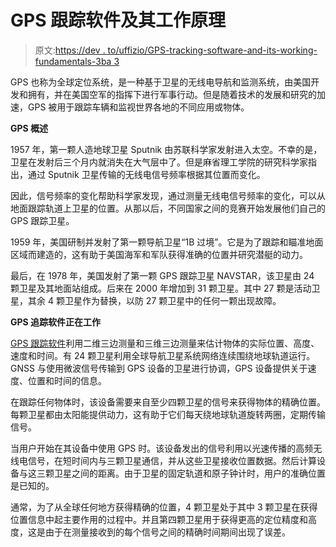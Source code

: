 # GPS 跟踪软件及其工作原理

> 原文:[https://dev . to/uffizio/GPS-tracking-software-and-its-working-fundamentals-3ba 3](https://dev.to/uffizio/gps-tracking-software-and-its-working-fundamentals-3ba3)

GPS 也称为全球定位系统，是一种基于卫星的无线电导航和监测系统，由美国开发和拥有，并在美国空军的指挥下进行军事行动。但是随着技术的发展和研究的加速，GPS 被用于跟踪车辆和监视世界各地的不同应用或物体。

**GPS 概述**

1957 年，第一颗人造地球卫星 Sputnik 由苏联科学家发射进入太空。不幸的是，卫星在发射后三个月内就消失在大气层中了。但是麻省理工学院的研究科学家指出，通过 Sputnik 卫星传输的无线电信号频率根据其位置而变化。

因此，信号频率的变化帮助科学家发现，通过测量无线电信号频率的变化，可以从地面跟踪轨道上卫星的位置。从那以后，不同国家之间的竞赛开始发展他们自己的 GPS 跟踪卫星。

1959 年，美国研制并发射了第一颗导航卫星“1B 过境”。它是为了跟踪和瞄准地面区域而建造的，这有助于美国海军和军队获得准确的位置并研究潜艇的动力。

最后，在 1978 年，美国发射了第一颗 GPS 跟踪卫星 NAVSTAR，该卫星由 24 颗卫星及其地面站组成。后来在 2000 年增加到 31 颗卫星。其中 27 颗是活动卫星，其余 4 颗卫星作为替换，以防 27 颗卫星中的任何一颗出现故障。

**GPS 追踪软件正在工作**

[GPS 跟踪软件](https://www.uffizio.com)利用二维三边测量和三维三边测量来估计物体的实际位置、高度、速度和时间。有 24 颗卫星利用全球导航卫星系统网络连续围绕地球轨道运行。
GNSS 与使用微波信号传输到 GPS 设备的卫星进行协调，GPS 设备提供关于速度、位置和时间的信息。

在跟踪任何物体时，该设备需要来自至少四颗卫星的信号来获得物体的精确位置。每颗卫星都由太阳能提供动力，这有助于它们每天绕地球轨道旋转两圈，定期传输信号。

当用户开始在其设备中使用 GPS 时。该设备发出的信号利用以光速传播的高频无线电信号，在短时间内与三颗卫星通信，并从这些卫星接收位置数据。然后计算设备与这三颗卫星之间的距离。由于卫星的固定轨道和原子钟计时，用户的准确位置是已知的。

通常，为了从全球任何地方获得精确的位置，4 颗卫星处于其中 3 颗卫星在获得位置信息中起主要作用的过程中。并且第四颗卫星用于获得更高的定位精度和高度，这是由于在测量接收到的每个信号之间的精确时间期间出现了误差。